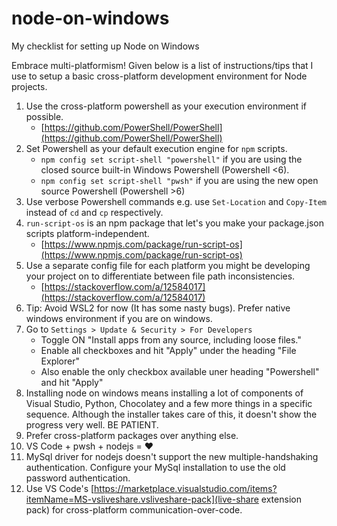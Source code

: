 # node-on-windows
My checklist for setting up Node on Windows

Embrace multi-platformism! Given below is a list of instructions/tips that I use to setup a basic cross-platform development environment for Node projects.

1. Use the cross-platform powershell as your execution environment if possible. 
   - [https://github.com/PowerShell/PowerShell](https://github.com/PowerShell/PowerShell)
2. Set Powershell as your default execution engine for `npm` scripts.
   - `npm config set script-shell "powershell"` if you are using the closed source built-in Windows Powershell (Powershell <6).
   - `npm config set script-shell "pwsh"` if you are using the new open source Powershell (Powershell >6)
3. Use verbose Powershell commands e.g. use `Set-Location` and `Copy-Item` instead of `cd` and `cp` respectively.
4. `run-script-os` is an npm package that let's you make your package.json scripts platform-independent.
   - [https://www.npmjs.com/package/run-script-os](https://www.npmjs.com/package/run-script-os)
5. Use a separate config file for each platform you might be developing your project on to differentiate between file path inconsistencies.
   - [https://stackoverflow.com/a/12584017](https://stackoverflow.com/a/12584017)
6. Tip: Avoid WSL2 for now (It has some nasty bugs). Prefer native windows environment if you are on windows.
7. Go to `Settings > Update & Security > For Developers` 
   - Toggle ON "Install apps from any source, including loose files."
   - Enable all checkboxes and hit "Apply" under the heading "File Explorer" 
   - Also enable the only checkbox available uner heading "Powershell" and hit "Apply"
8. Installing node on windows means installing a lot of components of Visual Studio, Python, Chocolatey and a few more things in a specific sequence. Although the installer takes care of this, it doesn't show the progress very well. BE PATIENT.
9. Prefer cross-platform packages over anything else.
10. VS Code + pwsh + nodejs = ♥
11. MySql driver for nodejs doesn't support the new multiple-handshaking authentication. Configure your MySql installation to use the old password authentication.
12. Use VS Code's [https://marketplace.visualstudio.com/items?itemName=MS-vsliveshare.vsliveshare-pack](live-share extension pack) for cross-platform communication-over-code.
